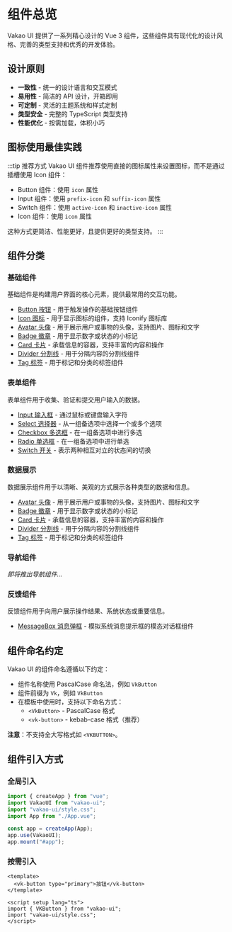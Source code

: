 # 组件总览

Vakao UI 提供了一系列精心设计的 Vue 3 组件，这些组件具有现代化的设计风格、完善的类型支持和优秀的开发体验。

## 设计原则

- **一致性** - 统一的设计语言和交互模式
- **易用性** - 简洁的 API 设计，开箱即用
- **可定制** - 灵活的主题系统和样式定制
- **类型安全** - 完整的 TypeScript 类型支持
- **性能优化** - 按需加载，体积小巧

## 图标使用最佳实践

:::tip 推荐方式
Vakao UI 组件推荐使用直接的图标属性来设置图标，而不是通过插槽使用 Icon 组件：

- Button 组件：使用 `icon` 属性
- Input 组件：使用 `prefix-icon` 和 `suffix-icon` 属性
- Switch 组件：使用 `active-icon` 和 `inactive-icon` 属性
- Icon 组件：使用 `icon` 属性

这种方式更简洁、性能更好，且提供更好的类型支持。
:::

## 组件分类

### 基础组件

基础组件是构建用户界面的核心元素，提供最常用的交互功能。

- [Button 按钮](/components/button) - 用于触发操作的基础按钮组件
- [Icon 图标](/components/icon) - 用于显示图标的组件，支持 Iconify 图标库
- [Avatar 头像](/components/avatar) - 用于展示用户或事物的头像，支持图片、图标和文字
- [Badge 徽章](/components/badge) - 用于显示数字或状态的小标记
- [Card 卡片](/components/card) - 承载信息的容器，支持丰富的内容和操作
- [Divider 分割线](/components/divider) - 用于分隔内容的分割线组件
- [Tag 标签](/components/tag) - 用于标记和分类的标签组件

### 表单组件

表单组件用于收集、验证和提交用户输入的数据。

- [Input 输入框](/components/input) - 通过鼠标或键盘输入字符
- [Select 选择器](/components/select) - 从一组备选项中选择一个或多个选项
- [Checkbox 多选框](/components/checkbox) - 在一组备选项中进行多选
- [Radio 单选框](/components/radio) - 在一组备选项中进行单选
- [Switch 开关](/components/switch) - 表示两种相互对立的状态间的切换

### 数据展示

数据展示组件用于以清晰、美观的方式展示各种类型的数据和信息。

- [Avatar 头像](/components/avatar) - 用于展示用户或事物的头像，支持图片、图标和文字
- [Badge 徽章](/components/badge) - 用于显示数字或状态的小标记
- [Card 卡片](/components/card) - 承载信息的容器，支持丰富的内容和操作
- [Divider 分割线](/components/divider) - 用于分隔内容的分割线组件
- [Tag 标签](/components/tag) - 用于标记和分类的标签组件

### 导航组件

_即将推出导航组件..._

### 反馈组件

反馈组件用于向用户展示操作结果、系统状态或重要信息。

- [MessageBox 消息弹框](/components/message-box) - 模拟系统消息提示框的模态对话框组件

## 组件命名约定

Vakao UI 的组件命名遵循以下约定：

- 组件名称使用 PascalCase 命名法，例如 `VkButton`
- 组件前缀为 `Vk`，例如 `VkButton`
- 在模板中使用时，支持以下命名方式：
  - `<VkButton>` - PascalCase 格式
  - `<vk-button>` - kebab-case 格式（推荐）

**注意**：不支持全大写格式如 `<VKBUTTON>`。

## 组件引入方式

### 全局引入

```ts
import { createApp } from "vue";
import VakaoUI from "vakao-ui";
import "vakao-ui/style.css";
import App from "./App.vue";

const app = createApp(App);
app.use(VakaoUI);
app.mount("#app");
```

### 按需引入

```vue
<template>
  <vk-button type="primary">按钮</vk-button>
</template>

<script setup lang="ts">
import { VKButton } from "vakao-ui";
import "vakao-ui/style.css";
</script>
```
